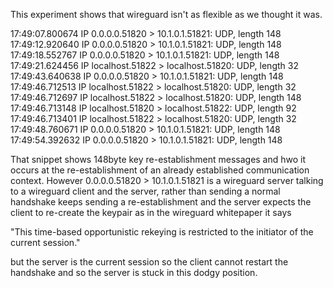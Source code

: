 This experiment shows that wireguard isn't as flexible as we thought it was.

17:49:07.800674 IP 0.0.0.0.51820 > 10.1.0.1.51821: UDP, length 148
17:49:12.920640 IP 0.0.0.0.51820 > 10.1.0.1.51821: UDP, length 148
17:49:18.552767 IP 0.0.0.0.51820 > 10.1.0.1.51821: UDP, length 148
17:49:21.624456 IP localhost.51822 > localhost.51820: UDP, length 32
17:49:43.640638 IP 0.0.0.0.51820 > 10.1.0.1.51821: UDP, length 148
17:49:46.712513 IP localhost.51822 > localhost.51820: UDP, length 32
  17:49:46.712697 IP localhost.51822 > localhost.51820: UDP, length 148
  17:49:46.713148 IP localhost.51820 > localhost.51822: UDP, length 92
  17:49:46.713401 IP localhost.51822 > localhost.51820: UDP, length 32
17:49:48.760671 IP 0.0.0.0.51820 > 10.1.0.1.51821: UDP, length 148
17:49:54.392632 IP 0.0.0.0.51820 > 10.1.0.1.51821: UDP, length 148

That snippet shows 148byte key re-establishment messages and hwo it occurs at
the re-establishment of an already established communication context. However
0.0.0.0.51820 > 10.1.0.1.51821 is a wireguard server talking to a wireguard
client and the server, rather than sending a normal handshake keeps sending a
re-establishment and the server expects the client to re-create the keypair as
in the wireguard whitepaper it says

"This time-based opportunistic rekeying is restricted to the initiator of the
current session."

but the server is the current session so the client cannot restart the handshake
and so the server is stuck in this dodgy position.
